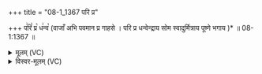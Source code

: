 +++
title = "08-1_1367 परि प्र"

+++
प꣢रि꣣ प्र꣡ ध꣢न्व꣡ (वाजाँ अभि पवमान प्र गाहसे । परि प्र धन्वेन्द्राय सोम स्वादुर्मित्राय पूष्णे भगाय )* ॥ 08-1:1367 ॥

<details><summary>मूलम् (VC)</summary>

प꣢रि꣣ प्र꣡ ध꣢न्वे꣡न्द्राय सोम स्वादुर्मित्राय पूष्णे भगाय ॥१३६७॥
</details>

<details><summary>विस्वर-मूलम् (VC)</summary>

परि प्र धन्वेन्द्राय सोम स्वादुर्मित्राय पूष्णे भगाय ॥१३६७॥
</details>